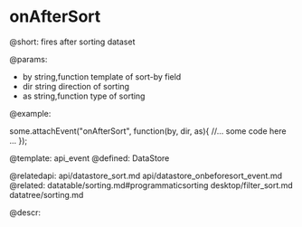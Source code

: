 onAfterSort
=============


@short:
	fires after sorting dataset

@params:
- by		string,function		template of sort-by field
- dir		string		direction of sorting
- as		string,function  	type of sorting

@example: 
	
some.attachEvent("onAfterSort", function(by, dir, as){
    //... some code here ... 
});

@template:	api_event
@defined:	DataStore

@relatedapi:
	api/datastore_sort.md
    api/datastore_onbeforesort_event.md
@related:
	datatable/sorting.md#programmaticsorting
    desktop/filter_sort.md
    datatree/sorting.md
	
@descr:


